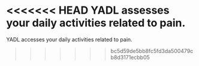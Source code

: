 <<<<<<< HEAD
YADL assesses your daily activities related to pain.
=======
YADL accesses your daily activities related to pain. 
>>>>>>> bc5d59de5bb8fc5fd3da500479cb8d3171ecbb05
